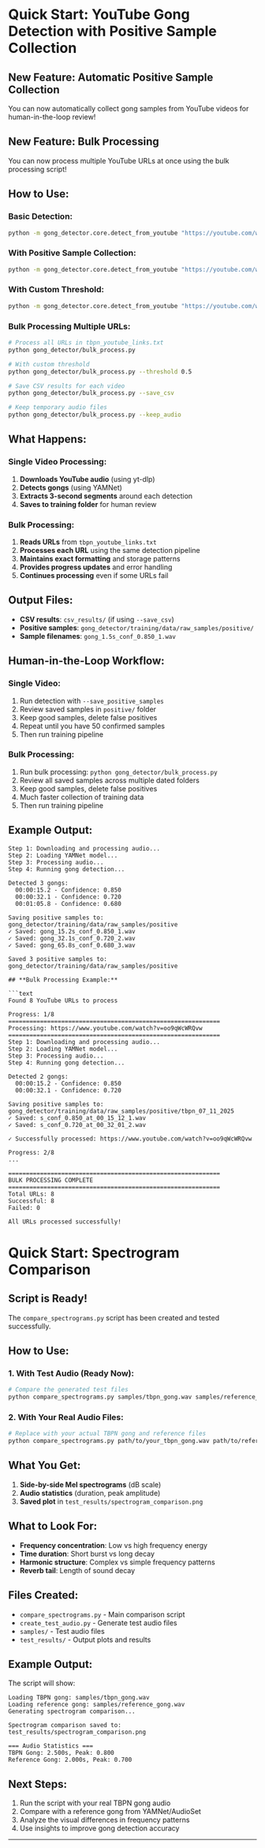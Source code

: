 # Quick Start: YouTube Gong Detection with Positive Sample Collection

## **New Feature: Automatic Positive Sample Collection**

You can now automatically collect gong samples from YouTube videos for human-in-the-loop review!

## **New Feature: Bulk Processing**

You can now process multiple YouTube URLs at once using the bulk processing script!

## **How to Use:**

### **Basic Detection:**
```bash
python -m gong_detector.core.detect_from_youtube "https://youtube.com/watch?v=VIDEO_ID"
```

### **With Positive Sample Collection:**
```bash
python -m gong_detector.core.detect_from_youtube "https://youtube.com/watch?v=VIDEO_ID" --save_positive_samples
```

### **With Custom Threshold:**
```bash
python -m gong_detector.core.detect_from_youtube "https://youtube.com/watch?v=VIDEO_ID" --threshold 0.5 --save_positive_samples
```

### **Bulk Processing Multiple URLs:**
```bash
# Process all URLs in tbpn_youtube_links.txt
python gong_detector/bulk_process.py

# With custom threshold
python gong_detector/bulk_process.py --threshold 0.5

# Save CSV results for each video
python gong_detector/bulk_process.py --save_csv

# Keep temporary audio files
python gong_detector/bulk_process.py --keep_audio
```

## **What Happens:**

### **Single Video Processing:**
1. **Downloads YouTube audio** (using yt-dlp)
2. **Detects gongs** (using YAMNet)
3. **Extracts 3-second segments** around each detection
4. **Saves to training folder** for human review

### **Bulk Processing:**
1. **Reads URLs** from `tbpn_youtube_links.txt`
2. **Processes each URL** using the same detection pipeline
3. **Maintains exact formatting** and storage patterns
4. **Provides progress updates** and error handling
5. **Continues processing** even if some URLs fail

## **Output Files:**

- **CSV results**: `csv_results/` (if using `--save_csv`)
- **Positive samples**: `gong_detector/training/data/raw_samples/positive/`
- **Sample filenames**: `gong_1.5s_conf_0.850_1.wav`

## **Human-in-the-Loop Workflow:**

### **Single Video:**
1. Run detection with `--save_positive_samples`
2. Review saved samples in `positive/` folder
3. Keep good samples, delete false positives
4. Repeat until you have 50 confirmed samples
5. Then run training pipeline

### **Bulk Processing:**
1. Run bulk processing: `python gong_detector/bulk_process.py`
2. Review all saved samples across multiple dated folders
3. Keep good samples, delete false positives
4. Much faster collection of training data
5. Then run training pipeline

## **Example Output:**

```text
Step 1: Downloading and processing audio...
Step 2: Loading YAMNet model...
Step 3: Processing audio...
Step 4: Running gong detection...

Detected 3 gongs:
  00:00:15.2 - Confidence: 0.850
  00:00:32.1 - Confidence: 0.720
  00:01:05.8 - Confidence: 0.680

Saving positive samples to: gong_detector/training/data/raw_samples/positive
✓ Saved: gong_15.2s_conf_0.850_1.wav
✓ Saved: gong_32.1s_conf_0.720_2.wav
✓ Saved: gong_65.8s_conf_0.680_3.wav

Saved 3 positive samples to: gong_detector/training/data/raw_samples/positive

## **Bulk Processing Example:**

```text
Found 8 YouTube URLs to process

Progress: 1/8
============================================================
Processing: https://www.youtube.com/watch?v=oo9qWcWRQvw
============================================================
Step 1: Downloading and processing audio...
Step 2: Loading YAMNet model...
Step 3: Processing audio...
Step 4: Running gong detection...

Detected 2 gongs:
  00:00:15.2 - Confidence: 0.850
  00:00:32.1 - Confidence: 0.720

Saving positive samples to: gong_detector/training/data/raw_samples/positive/tbpn_07_11_2025
✓ Saved: s_conf_0.850_at_00_15_12_1.wav
✓ Saved: s_conf_0.720_at_00_32_01_2.wav

✓ Successfully processed: https://www.youtube.com/watch?v=oo9qWcWRQvw

Progress: 2/8
...

============================================================
BULK PROCESSING COMPLETE
============================================================
Total URLs: 8
Successful: 8
Failed: 0

All URLs processed successfully!
```


# Quick Start: Spectrogram Comparison

## **Script is Ready!**

The `compare_spectrograms.py` script has been created and tested successfully.

## **How to Use:**

### 1. **With Test Audio (Ready Now):**

```bash
# Compare the generated test files
python compare_spectrograms.py samples/tbpn_gong.wav samples/reference_gong.wav
```

### 2. **With Your Real Audio Files:**

```bash
# Replace with your actual TBPN gong and reference files
python compare_spectrograms.py path/to/your_tbpn_gong.wav path/to/reference_gong.wav
```

## **What You Get:**

1. **Side-by-side Mel spectrograms** (dB scale)
2. **Audio statistics** (duration, peak amplitude)
3. **Saved plot** in `test_results/spectrogram_comparison.png`

## **What to Look For:**

- **Frequency concentration**: Low vs high frequency energy
- **Time duration**: Short burst vs long decay
- **Harmonic structure**: Complex vs simple frequency patterns
- **Reverb tail**: Length of sound decay

## **Files Created:**

- `compare_spectrograms.py` - Main comparison script
- `create_test_audio.py` - Generate test audio files
- `samples/` - Test audio files
- `test_results/` - Output plots and results

## **Example Output:**

The script will show:

```text
Loading TBPN gong: samples/tbpn_gong.wav
Loading reference gong: samples/reference_gong.wav
Generating spectrogram comparison...

Spectrogram comparison saved to: test_results/spectrogram_comparison.png

=== Audio Statistics ===
TBPN Gong: 2.500s, Peak: 0.800
Reference Gong: 2.000s, Peak: 0.700
```

## **Next Steps:**

1. Run the script with your real TBPN gong audio
2. Compare with a reference gong from YAMNet/AudioSet
3. Analyze the visual differences in frequency patterns
4. Use insights to improve gong detection accuracy

---